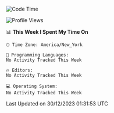 <!--START_SECTION:waka-->
![Code Time](http://img.shields.io/badge/Code%20Time-642%20hrs%2031%20mins-blue)

![Profile Views](http://img.shields.io/badge/Profile%20Views-0-blue)

📊 **This Week I Spent My Time On** 

```text
🕑︎ Time Zone: America/New_York

💬 Programming Languages: 
No Activity Tracked This Week

🔥 Editors: 
No Activity Tracked This Week

💻 Operating System: 
No Activity Tracked This Week
```


 Last Updated on 30/12/2023 01:31:53 UTC
<!--END_SECTION:waka-->
